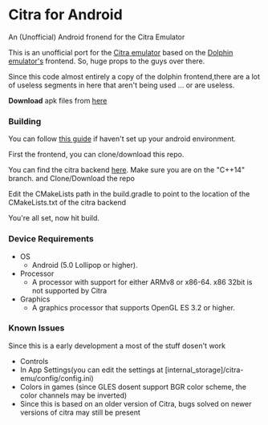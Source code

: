 # Citra for Android
An (Unofficial) Android fronend for the Citra Emulator

This is an unofficial port for the [Citra emulator](https://github.com/citra-emu) based on the [Dolphin emulator's](https://github.com/dolphin-emu) frontend.
So, huge props to the guys over there.

Since this code almost entirely a copy of the dolphin frontend,there are a lot of useless segments in here that aren't being used ... or are useless.

**Download** apk files from [here](https://github.com/SachinVin/citra_android/releases)

### Building
You can follow [this guide](https://github.com/dolphin-emu/dolphin/blob/master/AndroidSetup.md) if haven't set up your android environment.

First the frontend, you can clone/download this repo.

You can find the citra backend [here](https://github.com/SachinVin/citra/tree/c++14). Make sure you are on the "C++14" branch. and Clone/Download the repo

Edit the CMakeLists path in the build.gradle to point to the location of the CMakeLists.txt of the citra backend

You're all set, now hit build.

### Device Requirements
* OS
  * Android (5.0 Lollipop or higher).
* Processor
  * A processor with support for either ARMv8 or x86-64. x86 32bit is not supported by Citra
* Graphics
  * A graphics processor that supports OpenGL ES 3.2 or higher.
    
### Known Issues
Since this is a early development a most of the stuff dosen't work
* Controls
* In App Settings(you can edit the settings at [internal_storage]/citra-emu/config/config.ini)
* Colors in games (since GLES dosent support BGR color scheme, the color channels may be inverted)
* Since this is based on an older version of Citra, bugs solved on newer versions of citra may still be present

